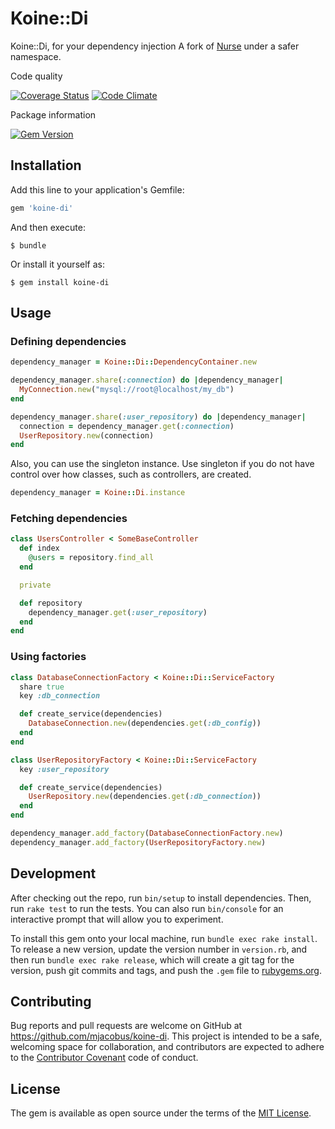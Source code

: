 # Koine::Di

Koine::Di, for your dependency injection
A fork of [Nurse](https://github.com/mjacobus/nurse-rb) under a safer namespace.

Code quality

[![Coverage Status](https://coveralls.io/repos/github/mjacobus/koine-di/badge.svg?branch=master)](https://coveralls.io/github/mjacobus/koine-di?branch=master)
[![Code Climate](https://codeclimate.com/github/mjacobus/koine-di/badges/gpa.svg)](https://codeclimate.com/github/mjacobus/koine-di)

Package information

[![Gem Version](https://badge.fury.io/rb/koine-di.svg)](https://badge.fury.io/rb/koine-di)

## Installation

Add this line to your application's Gemfile:

```ruby
gem 'koine-di'
```

And then execute:

    $ bundle

Or install it yourself as:

    $ gem install koine-di

## Usage

### Defining dependencies

```ruby
dependency_manager = Koine::Di::DependencyContainer.new

dependency_manager.share(:connection) do |dependency_manager|
  MyConnection.new("mysql://root@localhost/my_db")
end

dependency_manager.share(:user_repository) do |dependency_manager|
  connection = dependency_manager.get(:connection)
  UserRepository.new(connection)
end
```

Also, you can use the singleton instance. Use singleton if you do not have
control over how classes, such as controllers, are created.

```ruby
dependency_manager = Koine::Di.instance
```

### Fetching dependencies
```ruby
class UsersController < SomeBaseController
  def index
    @users = repository.find_all
  end

  private

  def repository
    dependency_manager.get(:user_repository)
  end
end
```

### Using factories

```ruby
class DatabaseConnectionFactory < Koine::Di::ServiceFactory
  share true
  key :db_connection

  def create_service(dependencies)
    DatabaseConnection.new(dependencies.get(:db_config))
  end
end

class UserRepositoryFactory < Koine::Di::ServiceFactory
  key :user_repository

  def create_service(dependencies)
    UserRepository.new(dependencies.get(:db_connection))
  end
end

dependency_manager.add_factory(DatabaseConnectionFactory.new)
dependency_manager.add_factory(UserRepositoryFactory.new)
```

## Development

After checking out the repo, run `bin/setup` to install dependencies. Then, run `rake test` to run the tests. You can also run `bin/console` for an interactive prompt that will allow you to experiment.

To install this gem onto your local machine, run `bundle exec rake install`. To release a new version, update the version number in `version.rb`, and then run `bundle exec rake release`, which will create a git tag for the version, push git commits and tags, and push the `.gem` file to [rubygems.org](https://rubygems.org).

## Contributing

Bug reports and pull requests are welcome on GitHub at https://github.com/mjacobus/koine-di. This project is intended to be a safe, welcoming space for collaboration, and contributors are expected to adhere to the [Contributor Covenant](contributor-covenant.org) code of conduct.


## License

The gem is available as open source under the terms of the [MIT License](http://opensource.org/licenses/MIT).

